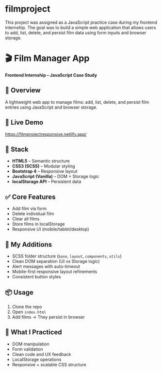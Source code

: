 # filmproject

This project was assigned as a JavaScript practice case during my frontend internship. The goal was to build a simple web application that allows users to add, list, delete, and persist film data using form inputs and browser storage.

# 🎬 Film Manager App

**Frontend Internship – JavaScript Case Study**

## 🚀 Overview

A lightweight web app to manage films: add, list, delete, and persist film entries using JavaScript and browser storage.

## 🔗 Live Demo

https://filmprojectresponsive.netlify.app/

## 🧰 Stack

- **HTML5** – Semantic structure
- **CSS3 (SCSS)** – Modular styling
- **Bootstrap 4** – Responsive layout
- **JavaScript (Vanilla)** – DOM + Storage logic
- **localStorage API** – Persistent data

## ✅ Core Features

- Add film via form
- Delete individual film
- Clear all films
- Store films in localStorage
- Responsive UI (mobile/tablet/desktop)

## 💼 My Additions

- SCSS folder structure (`base`, `layout`, `components`, `utils`)
- Clean DOM separation (UI vs Storage logic)
- Alert messages with auto-timeout
- Mobile-first responsive layout refinements
- Consistent button styles

## 📦 Usage

1. Clone the repo
2. Open `index.html`
3. Add films → They persist in browser

## 📌 What I Practiced

- DOM manipulation
- Form validation
- Clean code and UX feedback
- LocalStorage operations
- Responsive + scalable CSS structure
